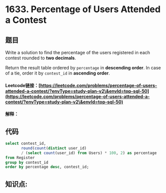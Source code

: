# 1633. Percentage of Users Attended a Contest

## 题目

Write a solution to find the percentage of the users registered in each contest rounded to **two decimals**.

Return the result table ordered by `percentage` in **descending order**. In case of a tie, order it by `contest_id` in **ascending order**.

#### Leetcode链接：[https://leetcode.com/problems/percentage-of-users-attended-a-contest/?envType=study-plan-v2\&envId=top-sql-50](https://leetcode.com/problems/percentage-of-users-attended-a-contest/?envType=study-plan-v2\&envId=top-sql-50)

#### 解释：

## 代码

```sql
select contest_id,
       round(count(distinct user_id)
       / (select count(user_id) from Users) * 100, 2) as percentage
from Register
group by contest_id
order by percentage desc, contest_id;
```

## **知识点:**&#x20;
